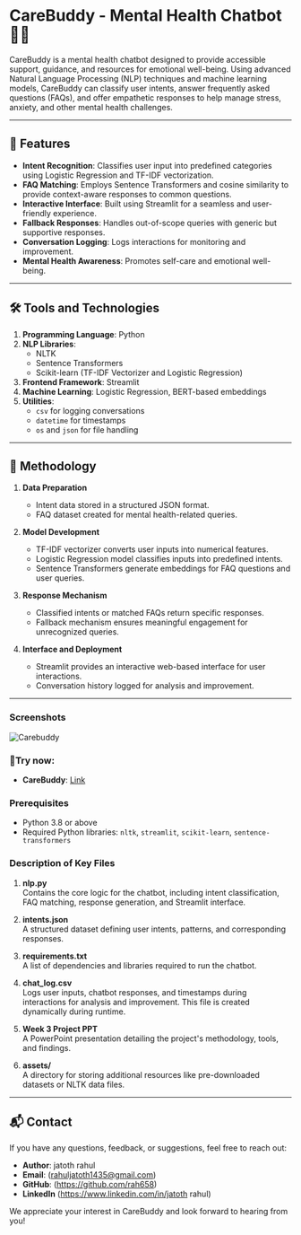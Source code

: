 # CareBuddy - Mental Health Chatbot 🤖💙

CareBuddy is a mental health chatbot designed to provide accessible support, guidance, and resources for emotional well-being. Using advanced Natural Language Processing (NLP) techniques and machine learning models, CareBuddy can classify user intents, answer frequently asked questions (FAQs), and offer empathetic responses to help manage stress, anxiety, and other mental health challenges.

---

## 🚀 Features

- **Intent Recognition**: Classifies user input into predefined categories using Logistic Regression and TF-IDF vectorization.
- **FAQ Matching**: Employs Sentence Transformers and cosine similarity to provide context-aware responses to common questions.
- **Interactive Interface**: Built using Streamlit for a seamless and user-friendly experience.
- **Fallback Responses**: Handles out-of-scope queries with generic but supportive responses.
- **Conversation Logging**: Logs interactions for monitoring and improvement.
- **Mental Health Awareness**: Promotes self-care and emotional well-being.

---

## 🛠️ Tools and Technologies

1. **Programming Language**: Python
2. **NLP Libraries**:  
   - NLTK  
   - Sentence Transformers  
   - Scikit-learn (TF-IDF Vectorizer and Logistic Regression)
3. **Frontend Framework**: Streamlit
4. **Machine Learning**: Logistic Regression, BERT-based embeddings
5. **Utilities**:  
   - `csv` for logging conversations  
   - `datetime` for timestamps  
   - `os` and `json` for file handling

---

## 🧠 Methodology

1. **Data Preparation**  
   - Intent data stored in a structured JSON format.
   - FAQ dataset created for mental health-related queries.

2. **Model Development**  
   - TF-IDF vectorizer converts user inputs into numerical features.
   - Logistic Regression model classifies inputs into predefined intents.
   - Sentence Transformers generate embeddings for FAQ questions and user queries.

3. **Response Mechanism**  
   - Classified intents or matched FAQs return specific responses.
   - Fallback mechanism ensures meaningful engagement for unrecognized queries.

4. **Interface and Deployment**  
   - Streamlit provides an interactive web-based interface for user interactions.
   - Conversation history logged for analysis and improvement.

---
### Screenshots
![Carebuddy](/img.png)

### 🤖Try now:
- **CareBuddy**: [Link](https://carebuddy.streamlit.app/)
  
### Prerequisites
- Python 3.8 or above
- Required Python libraries: `nltk`, `streamlit`, `scikit-learn`, `sentence-transformers`


### Description of Key Files

1. **nlp.py**  
   Contains the core logic for the chatbot, including intent classification, FAQ matching, response generation, and Streamlit interface.

2. **intents.json**  
   A structured dataset defining user intents, patterns, and corresponding responses.

3. **requirements.txt**  
   A list of dependencies and libraries required to run the chatbot.

4. **chat_log.csv**  
   Logs user inputs, chatbot responses, and timestamps during interactions for analysis and improvement. This file is created dynamically during runtime.

5. **Week 3 Project PPT**  
   A PowerPoint presentation detailing the project's methodology, tools, and findings.

6. **assets/**  
   A directory for storing additional resources like pre-downloaded datasets or NLTK data files.

---

## 📬 Contact

If you have any questions, feedback, or suggestions, feel free to reach out:

- **Author**: jatoth rahul
- **Email**: (rahuljatoth1435@gmail.com) 
- **GitHub**: (https://github.com/rah658)  
- **LinkedIn** (https://www.linkedin.com/in/jatoth rahul)  

We appreciate your interest in CareBuddy and look forward to hearing from you!